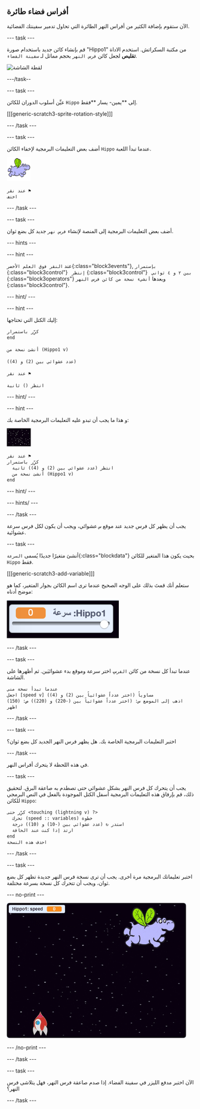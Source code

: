 ## أفراس فضاء طائرة

الآن ستقوم بإضافة الكثير من أفراس النهر الطائرة التي تحاول تدمير سفينتك الفضائية.

\--- task \---

قم بإنشاء كائن جديد باستخدام صورة "Hippo1" من مكتبة السكراتش. استخدم الاداة **تقليص** لجعل كائن ` فرس النهر ` بحجم مماثل لـ ` سفينة الفضاء `.

![لقطة الشاشة](images/invaders-hippo.png)

\---/task--

\--- task \---

عيِّن أسلوب الدوران للكائن `Hippo` إلى **يمين- يسار **فقط.

[[[generic-scratch3-sprite-rotation-style]]]

\--- /task \---

\--- task \---

أضف بعض التعليمات البرمجية لإخفاء الكائن `Hippo` عندما تبدأ اللعبة.

![كائن فرس النهر](images/hippo-sprite.png)

```blocks3
عند نقر ⚑
اختف
```

\--- /task \---

\--- task \---

أضف بعض التعليمات البرمجية إلى المنصة لإنشاء `فرس نهر` جديد كل بضع ثوان.

\--- hints \---

\--- hint \---

عند `النقر فوق العلم الأخضر`{:class="block3events"}, `بإستمرار` {:class="block3control"} ` إنتظر` {:class="block3control"} ` بين ٢ و ٤ ثواني` {:class="block3operators"} وبعدها `أنشيء نسخة من كائن فرس النهر` {:class="block3control"}.

\--- hint/ \---

\--- hint \---

إليك الكتل التي تحتاجها:

```blocks3
كرِّر باستمرار
end

أنشئ نسخة من (Hippo1 v)

(عدد عشوائي بين (2) و (4))

عند نقر ⚑

انتظر () ثانية
```

\--- hint/ \---

\--- hint \---

و هذا ما يجب أن تبدو عليه التعليمات البرمجية الخاصة بك:

![كائن مسرح العمل](images/stage-sprite.png)

```blocks3
عند نقر ⚑
كرِّر باستمرار 
  انتظر (عدد عشوائي بين (2) و (4)) ثانية
  أنشئ نسخة من (Hippo1 v)
end
```

\--- hint/ \---

\--- hints/ \---

\--- /task \---

يجب أن يظهر كل فرس جديد عند موقع `س` عشوائي، ويجب أن يكون لكل فرس سرعة عشوائية.

\--- task \---

أنشئ متغيرًا جديدًا يُسمى `السرعة`{:class="blockdata"} بحيث يكون هذا المتغير للكائن `Hippo` فقط.

[[[generic-scratch3-add-variable]]]

ستعلم أنك قمتَ بذلك على الوجه الصحيح عندما ترى اسم الكائن بجوار المتغير، كما هو موضح أدناه:

![لقطة الشاشة](images/invaders-var-test.png)

\--- /task \---

\--- task \---

عندما تبدأ كل نسخة من كائن `الفرس`، اختر سرعة وموقع بدء عشوائيَين. ثم أظهرها على الشاشة.

```blocks3
عندما تبدأ نسخة مني
اجعل [speed v] مساوياً (اختر عدداً عشوائياً بين (2) و (4))
اذهب إلى الموضع س: (اختر عدداً عشوائياً بين (-220) و (220)) ص: (150)
اظهر
```

\--- /task \---

\--- task \---

اختبر التعليمات البرمجية الخاصة بك. هل يظهر فرس النهر الجديد كل بضع ثوان؟

\--- /task \---

في هذه اللحظة لا يتحرك أفراس النهر.

\--- task \---

يجب أن يتحرك كل فرس النهر بشكل عشوائي حتى تصطدم به صاعقة البرق. لتحقيق ذلك، قم بإرفاق هذه التعليمات البرمجية أسفل الكتل الموجودة بالفعل في النص البرمجي للكائن ` Hippo `:

```blocks3
كرِّر حتى <touching (lightning v) ?> 
  تحرك (speed :: variables) خطوة
  استدر ↻ (عدد عشوائي بين (-10) و (10)) درجة
  ارتد إذا كنت عند الحافة
end
احذف هذه النسخة
```

\--- /task \---

\--- task \---

اختبر تعليماتك البرمجية مرة أخرى. يجب أن ترى نسخة فرس النهر جديدة تظهر كل بضع ثوان، ويجب أن تتحرك كل نسخة بسرعة مختلفة.

\--- no-print \---

![لقطة الشاشة](images/hippo-clones.gif)

\--- /no-print \---

\--- /task \---

\--- task \---

الآن اختبر مدفع الليزر في سفينة الفضاء. إذا صدم صاعقة فرس النهر، فهل يتلاشى فرس النهر؟

\--- /task \---
